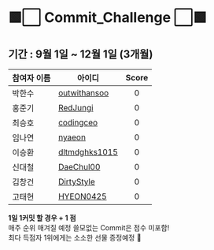 # 🟩⬜️ Commit_Challenge ⬜🟩

## 기간 : 9월 1일 ~ 12월 1일 (3개월) ##
| 참여자 이름 | 아이디 | Score |
| ------------ | ------------- | :-------------: |
| 박한수 | [outwithansoo](https://github.com/outwithansoo)  | 0 |
| 홍준기 | [RedJungi](https://github.com/RedJungi) | 0 |
| 최승호 | [codingceo](https://github.com/codingceo)  | 0 |
| 임나연 | [nyaeon](https://github.com/nyaeon)  | 0 |
| 이승환 | [dltmdghks1015](https://github.com/dltmdghks1015)  | 0 |
| 신대철 | [DaeChul00](https://github.com/DaeChul00)  | 0 |
| 김창건 | [DirtyStyle](https://github.com/DirtyStyle)  | 0 |
| 고태현 | [HYEON0425](https://github.com/HYEON0425)  | 0 |

<b> 1일 1커밋 할 경우 + 1 점 </b> <br> 
매주 순위 매겨질 예정 쓸모없는 Commit은 점수 미포함! <br>
최다 득점자 1위에게는 소소한 선물 증정예정 🎁 
